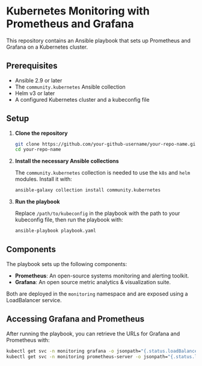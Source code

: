 # Kubernetes Monitoring with Prometheus and Grafana

This repository contains an Ansible playbook that sets up Prometheus and Grafana on a Kubernetes cluster.

## Prerequisites

- Ansible 2.9 or later
- The `community.kubernetes` Ansible collection
- Helm v3 or later
- A configured Kubernetes cluster and a kubeconfig file

## Setup

1. **Clone the repository**

    ```sh
    git clone https://github.com/your-github-username/your-repo-name.git
    cd your-repo-name
    ```

2. **Install the necessary Ansible collections**

    The `community.kubernetes` collection is needed to use the `k8s` and `helm` modules. Install it with:

    ```sh
    ansible-galaxy collection install community.kubernetes
    ```

3. **Run the playbook**

    Replace `/path/to/kubeconfig` in the playbook with the path to your kubeconfig file, then run the playbook with:

    ```sh
    ansible-playbook playbook.yaml
    ```

## Components

The playbook sets up the following components:

- **Prometheus**: An open-source systems monitoring and alerting toolkit.
- **Grafana**: An open source metric analytics & visualization suite.

Both are deployed in the `monitoring` namespace and are exposed using a LoadBalancer service.

## Accessing Grafana and Prometheus

After running the playbook, you can retrieve the URLs for Grafana and Prometheus with:

```sh
kubectl get svc -n monitoring grafana -o jsonpath="{.status.loadBalancer.ingress[0].hostname}"
kubectl get svc -n monitoring prometheus-server -o jsonpath="{.status.loadBalancer.ingress[0].hostname}"

